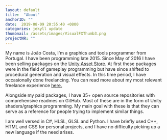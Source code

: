 ```yaml
---
layout: default
title:  "About"
anchorID: ""
date:  2019-08-09 20:55:40 +0800
categories: jekyll update
thumbnail: /assets/images/VisualFXThumb3.png
projectNR: ""
---
```


My name is João Costa, I'm a graphics and tools programmer from Portugal. I have been programming late 2015. Since May of 2016 I have been selling packages on the [Unity Asset Store](https://assetstore.unity.com/publishers/21478). At first these packages were in the field of gameplay programming but have since shifted to procedural generation and visual effects. In this time period, I have occasionally done freelancing. You can read more about my most relevant freelance experience [here.](http://localhost:4000/jekyll/update/2019/08/09/Products.html#realtime-edge-detection)

Alongside my paid packages, I have 35+ open source repositories with comprehensive readmes on GitHub. Most of these are in the form of Unity shaders/graphics programming. My main goal with these is that they can serve as a reference for people trying to implement similar things.

I am well versed in C#, HLSL, GLSL and Python. I have briefly used C++, HTML and CSS for personal projects, and I have no difficulty picking up a new language if the need arises. 
